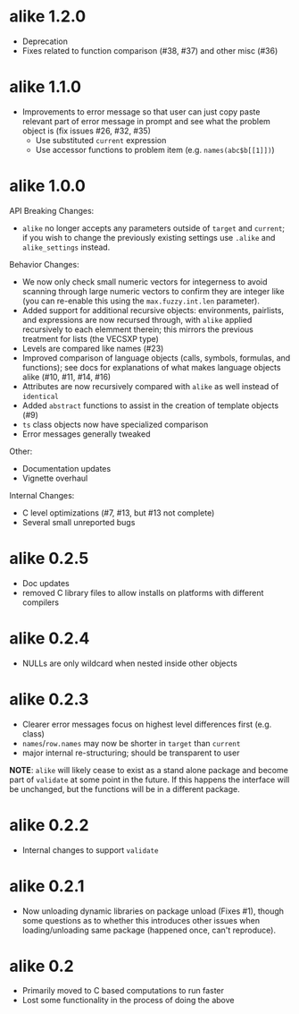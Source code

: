 alike 1.2.0
===========

* Deprecation
* Fixes related to function comparison (#38, #37) and other misc (#36)

alike 1.1.0
===========

* Improvements to error message so that user can just copy paste relevant part 
  of error message in prompt and see what the problem object is (fix 
  issues #26, #32, #35)
    * Use substituted `current` expression
    * Use accessor functions to problem item (e.g. `names(abc$b[[1]])`)

alike 1.0.0
===========

API Breaking Changes:

* `alike` no longer accepts any parameters outside of `target` and `current`; if
  you wish to change the previously existing settings use `.alike` and
  `alike_settings` instead.

Behavior Changes:

* We now only check small numeric vectors for integerness to avoid scanning
  through large numeric vectors to confirm they are integer like (you can
  re-enable this using the `max.fuzzy.int.len` parameter).
* Added support for additional recursive objects: environments, pairlists, and
  expressions are now recursed through, with `alike` applied recursively to each
  elemment therein; this mirrors the previous treatment for lists (the VECSXP
  type)
* Levels are compared like names (#23)
* Improved comparison of language objects (calls, symbols, formulas, and
  functions); see docs for explanations of what makes language objects alike
  (#10, #11, #14, #16)
* Attributes are now recursively compared with `alike` as well instead of
  `identical`
* Added `abstract` functions to assist in the creation of template objects (#9)
* `ts` class objects now have specialized comparison
* Error messages generally tweaked

Other:

* Documentation updates
* Vignette overhaul

Internal Changes:

* C level optimizations (#7, #13, but #13 not complete)
* Several small unreported bugs

alike 0.2.5
===========

* Doc updates
* removed C library files to allow installs on platforms with different
  compilers

alike 0.2.4
===========

* NULLs are only wildcard when nested inside other objects

alike 0.2.3
===========

* Clearer error messages focus on highest level differences first (e.g. class)
* `names`/`row.names` may now be shorter in `target` than `current`
* major internal re-structuring; should be transparent to user

**NOTE**: `alike` will likely cease to exist as a stand alone package and become part of `validate` at some point in the future.  If this happens the interface will be unchanged, but the functions will be in a different package.

alike 0.2.2
===========

* Internal changes to support `validate`

alike 0.2.1
===========

* Now unloading dynamic libraries on package unload (Fixes #1), though some
  questions as to whether this introduces other issues when loading/unloading
  same package (happened once, can't reproduce).

alike 0.2
=========

* Primarily moved to C based computations to run faster
* Lost some functionality in the process of doing the above
